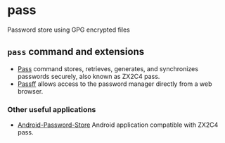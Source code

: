 # pass

Password store using GPG encrypted files

## `pass` command and extensions

* [Pass](https://www.passwordstore.org/) command stores, retrieves, generates, and synchronizes passwords securely, also known as ZX2C4 pass.
* [Passff](https://github.com/passff/passff) allows access to the password manager directly from a web browser.

### Other useful applications
* [Android-Password-Store](https://github.com/zeapo/Android-Password-Store) Android application compatible with ZX2C4 pass.
